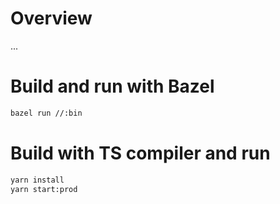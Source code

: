 # Overview

...


# Build and run with Bazel

```bash
bazel run //:bin
```

# Build with TS compiler and run 

```bash
yarn install
yarn start:prod
```
